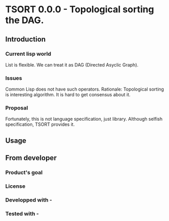 # TSORT 0.0.0 - Topological sorting the DAG.
## Introduction
### Current lisp world
List is flexible.
We can treat it as DAG (Directed Asyclic Graph).

### Issues
Common Lisp does not have such operators.
Rationale: Topological sorting is interesting algorithm.
It is hard to get consensus about it.

### Proposal
Fortunately, this is not language specification, just library.
Although selfish specification, TSORT provides it.

## Usage

## From developer

### Product's goal
### License
### Developped with - 
### Tested with - 


